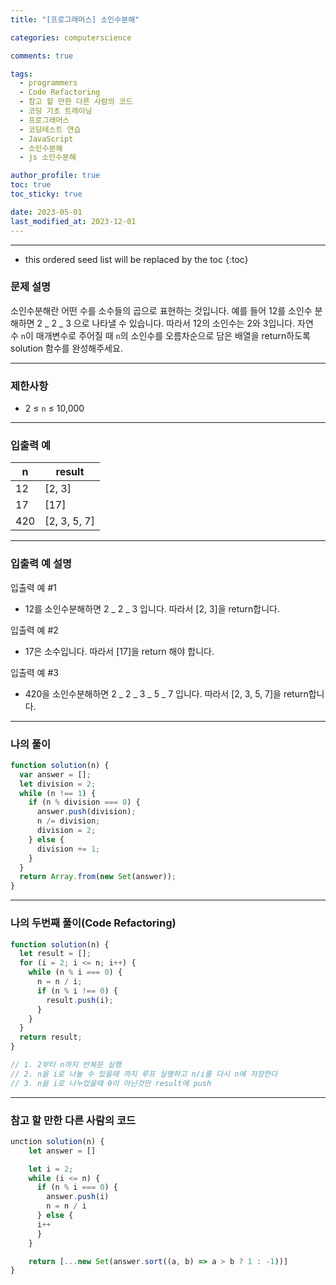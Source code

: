 ```yaml
---
title: "[프로그래머스] 소인수분해"

categories: computerscience

comments: true

tags:
  - programmers
  - Code Refactoring
  - 참고 할 만한 다른 사람의 코드
  - 코딩 기초 트레이닝
  - 프로그래머스
  - 코딩테스트 연습
  - JavaScript
  - 소인수분해
  - js 소인수분해

author_profile: true
toc: true
toc_sticky: true

date: 2023-05-01
last_modified_at: 2023-12-01
---
```


---

<!-- prettier-ignore -->
* this ordered seed list will be replaced by the toc 
{:toc}

### 문제 설명

소인수분해란 어떤 수를 소수들의 곱으로 표현하는 것입니다. 예를 들어 12를 소인수 분해하면 2 _ 2 _ 3 으로 나타낼 수 있습니다. 따라서 12의 소인수는 2와 3입니다. 자연수 `n`이 매개변수로 주어질 때 `n`의 소인수를 오름차순으로 담은 배열을 return하도록 solution 함수를 완성해주세요.

---

### 제한사항

- 2 ≤ `n` ≤ 10,000

---

### 입출력 예

| n   | result       |
| --- | ------------ |
| 12  | [2, 3]       |
| 17  | [17]         |
| 420 | [2, 3, 5, 7] |

---

### **입출력 예 설명**

입출력 예 #1

- 12를 소인수분해하면 2 _ 2 _ 3 입니다. 따라서 [2, 3]을 return합니다.

입출력 예 #2

- 17은 소수입니다. 따라서 [17]을 return 해야 합니다.

입출력 예 #3

- 420을 소인수분해하면 2 _ 2 _ 3 _ 5 _ 7 입니다. 따라서 [2, 3, 5, 7]을 return합니다.

---

### 나의 풀이

```jsx
function solution(n) {
  var answer = [];
  let division = 2;
  while (n !== 1) {
    if (n % division === 0) {
      answer.push(division);
      n /= division;
      division = 2;
    } else {
      division += 1;
    }
  }
  return Array.from(new Set(answer));
}
```

---

### 나의 두번째 풀이(Code Refactoring)

```jsx
function solution(n) {
  let result = [];
  for (i = 2; i <= n; i++) {
    while (n % i === 0) {
      n = n / i;
      if (n % i !== 0) {
        result.push(i);
      }
    }
  }
  return result;
}

// 1. 2부터 n까지 반복문 실행
// 2. n을 i로 나눌 수 있을때 까지 루프 실행하고 n/i를 다시 n에 저장한다
// 3. n을 i로 나누었을때 0이 아닌것만 result에 push
```

---

### 참고 할 만한 다른 사람의 코드

```jsx
unction solution(n) {
    let answer = []

    let i = 2;
    while (i <= n) {
      if (n % i === 0) {
        answer.push(i)
        n = n / i
      } else {
      i++
      }
    }

    return [...new Set(answer.sort((a, b) => a > b ? 1 : -1))]
}
```
